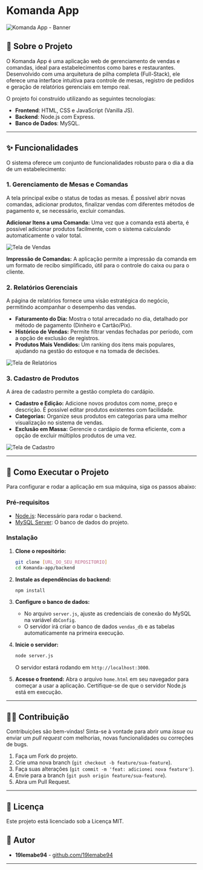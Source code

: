 # Komanda App

![Komanda App - Banner](https://via.placeholder.com/1200x400.png?text=Komanda+App+-+Gerenciamento+de+Vendas)

## 📌 Sobre o Projeto

O Komanda App é uma aplicação web de gerenciamento de vendas e comandas, ideal para estabelecimentos como bares e restaurantes. Desenvolvido com uma arquitetura de pilha completa (Full-Stack), ele oferece uma interface intuitiva para controle de mesas, registro de pedidos e geração de relatórios gerenciais em tempo real.

O projeto foi construído utilizando as seguintes tecnologias:

* **Frontend**: HTML, CSS e JavaScript (Vanilla JS).
* **Backend**: Node.js com Express.
* **Banco de Dados**: MySQL.

---

## ✨ Funcionalidades

O sistema oferece um conjunto de funcionalidades robusto para o dia a dia de um estabelecimento:

### 1. Gerenciamento de Mesas e Comandas
A tela principal exibe o status de todas as mesas. É possível abrir novas comandas, adicionar produtos, finalizar vendas com diferentes métodos de pagamento e, se necessário, excluir comandas.

**Adicionar Itens a uma Comanda:**
Uma vez que a comanda está aberta, é possível adicionar produtos facilmente, com o sistema calculando automaticamente o valor total.

![Tela de Vendas](https://i.ibb.co/ZwTpVXp/homekomanda.jpg)

**Impressão de Comandas:**
A aplicação permite a impressão da comanda em um formato de recibo simplificado, útil para o controle do caixa ou para o cliente.

### 2. Relatórios Gerenciais
A página de relatórios fornece uma visão estratégica do negócio, permitindo acompanhar o desempenho das vendas.

* **Faturamento do Dia:** Mostra o total arrecadado no dia, detalhado por método de pagamento (Dinheiro e Cartão/Pix).
* **Histórico de Vendas:** Permite filtrar vendas fechadas por período, com a opção de exclusão de registros.
* **Produtos Mais Vendidos:** Um ranking dos itens mais populares, ajudando na gestão do estoque e na tomada de decisões.

![Tela de Relatórios](https://i.ibb.co/R8L6LZ9/relatoiokomanda.jpg)

### 3. Cadastro de Produtos
A área de cadastro permite a gestão completa do cardápio.

* **Cadastro e Edição:** Adicione novos produtos com nome, preço e descrição. É possível editar produtos existentes com facilidade.
* **Categorias:** Organize seus produtos em categorias para uma melhor visualização no sistema de vendas.
* **Exclusão em Massa:** Gerencie o cardápio de forma eficiente, com a opção de excluir múltiplos produtos de uma vez.

![Tela de Cadastro](https://i.ibb.co/Q32MH8PH/cadastrokomanda.jpg)

---

## 🚀 Como Executar o Projeto

Para configurar e rodar a aplicação em sua máquina, siga os passos abaixo:

### Pré-requisitos

* [Node.js](https://nodejs.org/): Necessário para rodar o backend.
* [MySQL Server](https://www.mysql.com/downloads/): O banco de dados do projeto.

### Instalação

1.  **Clone o repositório:**
    ```bash
    git clone [URL_DO_SEU_REPOSITORIO]
    cd Komanda-app/backend
    ```

2.  **Instale as dependências do backend:**
    ```bash
    npm install
    ```

3.  **Configure o banco de dados:**
    * No arquivo `server.js`, ajuste as credenciais de conexão do MySQL na variável `dbConfig`.
    * O servidor irá criar o banco de dados `vendas_db` e as tabelas automaticamente na primeira execução.

4.  **Inicie o servidor:**
    ```bash
    node server.js
    ```
    O servidor estará rodando em `http://localhost:3000`.

5.  **Acesse o frontend:**
    Abra o arquivo `home.html` em seu navegador para começar a usar a aplicação. Certifique-se de que o servidor Node.js está em execução.

---

## 🧑‍💻 Contribuição

Contribuições são bem-vindas! Sinta-se à vontade para abrir uma _issue_ ou enviar um _pull request_ com melhorias, novas funcionalidades ou correções de bugs.

1.  Faça um Fork do projeto.
2.  Crie uma nova branch (`git checkout -b feature/sua-feature`).
3.  Faça suas alterações (`git commit -m 'feat: adicionei nova feature'`).
4.  Envie para a branch (`git push origin feature/sua-feature`).
5.  Abra um Pull Request.

---

## 📝 Licença

Este projeto está licenciado sob a Licença MIT.


## 👤 Autor



* **19lemabe94** - [github.com/19lemabe94](https://github.com/19lemabe94)



---